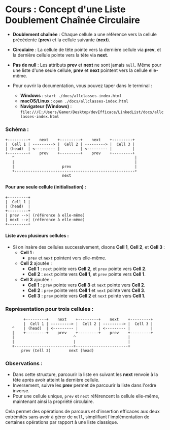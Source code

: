# Cours : Concept d'une Liste Doublement Chaînée Circulaire
- **Doublement chaînée** : Chaque cellule a une référence vers la cellule précédente (**prev**) et la cellule suivante (**next**).
- **Circulaire** : La cellule de tête pointe vers la dernière cellule via **prev**, et la dernière cellule pointe vers la tête via **next**.
- **Pas de null** : Les attributs **prev** et **next** ne sont jamais `null`. Même pour une liste d'une seule cellule, **prev** et **next** pointent vers la cellule elle-même.

- Pour ouvrir la documentation, vous pouvez taper dans le terminal :
   - **Windows** : `start ./docs/allclasses-index.html`
   - **macOS/Linux** : `open ./docs/allclasses-index.html`
   - **Navigateur (Windows)** : `file:///C:/Users/Gamer/Desktop/devEfficace/LinkedList/docs/allclasses-index.html`


### Schéma :

```
+---------+    next    +---------+    next    +---------+
|  Cell 1 | ---------> |  Cell 2 | ---------> |  Cell 3 |
| (head)  | <--------- |         | <--------- |         |
+---------+    prev    +---------+    prev    +---------+
   ^                                                     |
   |                                                     |
   |                     prev                            |
   +-----------------------------------------------------+
                         next
```

#### Pour une seule cellule (initialisation) :
```
+---------+
|  Cell 1 |
| (head)  |
+---------+
| prev -->| (référence à elle-même)
| next -->| (référence à elle-même)
+---------+
```

#### Liste avec plusieurs cellules :
- Si on insère des cellules successivement, disons **Cell 1**, **Cell 2**, et **Cell 3** :
    - **Cell 1** :
        - `prev` et `next` pointent vers elle-même.
    - **Cell 2** ajoutée :
        - **Cell 1** : `next` pointe vers **Cell 2**, et `prev` pointe vers **Cell 2**.
        - **Cell 2** : `next` pointe vers **Cell 1**, et `prev` pointe vers **Cell 1**.
    - **Cell 3** ajoutée :
        - **Cell 1** : `prev` pointe vers **Cell 3** et `next` pointe vers **Cell 2**.
        - **Cell 2** : `prev` pointe vers **Cell 1** et `next` pointe vers **Cell 3**.
        - **Cell 3** : `prev` pointe vers **Cell 2** et `next` pointe vers **Cell 1**.

### Représentation pour trois cellules :
```
        +---------+    next    +---------+    next    +---------+
        |  Cell 1 | ---------> |  Cell 2 | ---------> |  Cell 3 |
   ^    | (head)  | <--------- |         | <--------- |         |
   |    +---------+    prev    +---------+    prev    +---------+
   |                          ^                       |
   |                          |                       |
   +--------------------------+-----------------------+
       prev (Cell 3)        next (head)
```

### Observations :
- Dans cette structure, parcourir la liste en suivant les **next** renvoie à la tête après avoir atteint la dernière cellule.
- Inversement, suivre les **prev** permet de parcourir la liste dans l'ordre inverse.
- Pour une cellule unique, `prev` et `next` référencent la cellule elle-même, maintenant ainsi la propriété circulaire.

Cela permet des opérations de parcours et d'insertion efficaces aux deux extrémités sans avoir à gérer de `null`, simplifiant l'implémentation de certaines opérations par rapport à une liste classique.